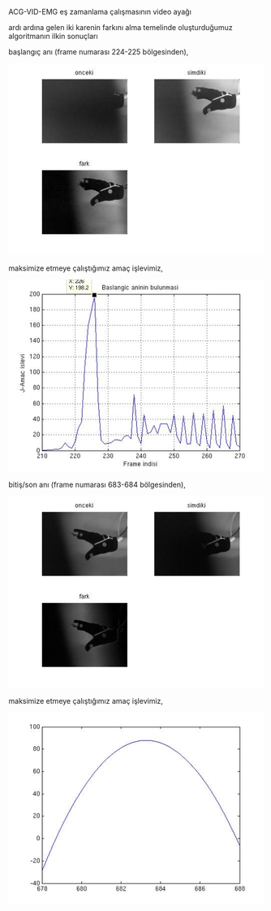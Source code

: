 ACG-VID-EMG eş zamanlama çalışmasının video ayağı

ardı ardına gelen iki karenin farkını alma temelinde oluşturduğumuz algoritmanın ilkin sonuçları 

başlangıç anı (frame numarası 224-225 bölgesinden),

![görsel](https://github.com/19bal/heg/raw/master/elhizi/img/senkronizasyon_vid_basl.jpg)

maksimize etmeye çalıştığımız amaç işlevimiz,

![amaç işlevi](https://github.com/19bal/heg/raw/master/elhizi/img/amac_islevi_basl.jpg)

bitiş/son anı (frame numarası 683-684 bölgesinden),

![görsel](https://github.com/19bal/heg/raw/master/elhizi/img/senkronizasyon_vid_son.jpg)

maksimize etmeye çalıştığımız amaç işlevimiz,

![amaç işlevi](https://github.com/19bal/heg/raw/master/elhizi/img/amac_islevi_son.jpg)
